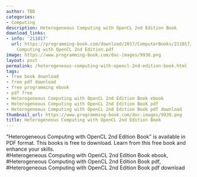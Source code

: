 ```yaml
---
author: TBD
categories:
- Computing
description: Heterogeneous Computing with OpenCL 2nd Edition Book
download_links:
- info: '211017'
  url: https://programming-book.com/download/2017/ComputerBooks/211017/Heterogeneous
    Computing with OpenCL 2nd Edition.pdf
image: https://www.programming-book.com/doc-images/9930.png
layout: post
permalink: /heterogeneous-computing-with-opencl-2nd-edition-book.html
tags:
- free book download
- free pdf download
- free programming ebook
- pdf free
- Heterogeneous Computing with OpenCL 2nd Edition Book ebook
- Heterogeneous Computing with OpenCL 2nd Edition Book pdf
- Heterogeneous Computing with OpenCL 2nd Edition Book pdf download
thumbnail_url: https://www.programming-book.com/doc-images/9930.png
title: Heterogeneous Computing with OpenCL 2nd Edition Book
---
```


 
<div class="item-desc text-justify">
  "Heterogeneous Computing with OpenCL 2nd Edition Book" is available in PDF format. This books is free to download. Learn from this free book and enhance your skills.
  <br>
  #Heterogeneous Computing with OpenCL 2nd Edition Book ebook, #Heterogeneous Computing with OpenCL 2nd Edition Book pdf, #Heterogeneous Computing with OpenCL 2nd Edition Book pdf download
</div>